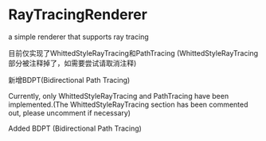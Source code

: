 # RayTracingRenderer
a simple renderer that supports ray tracing

目前仅实现了WhittedStyleRayTracing和PathTracing (WhittedStyleRayTracing 部分被注释掉了，如需要尝试请取消注释)

新增BDPT(Bidirectional Path Tracing)

Currently, only WhittedStyleRayTracing and PathTracing have been implemented.(The WhittedStyleRayTracing section has been commented out, please uncomment if necessary)

Added BDPT (Bidirectional Path Tracing)
